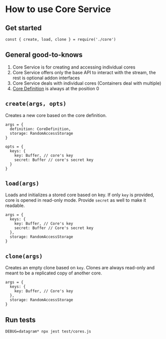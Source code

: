# How to use Core Service

## Get started
```
const { create, load, clone } = require('./core')
```

## General good-to-knows
1. Core Service is for creating and accessing individual cores
2. Core Service offers only the base API to interact with the stream, the rest is optional addon interfaces
3. Core Service deals with individual cores (Containers deal with multiple)
4. [Core Definition](/docs/how-to-use/CORE_DEFINITIONS.md) is always at the position 0

## `create(args, opts)`

Creates a new core based on the core definition.

```
args = { 
  definition: CoreDefinition,
  storage: RandomAccessStorage
}

opts = { 
  keys: { 
    key: Buffer, // core's key
    secret: Buffer // core's secret key
  }
}
```

## `load(args)`

Loads and initializes a stored core based on key. If only `key` is provided, core is opened in read-only mode. Provide `secret` as well to make it readable.

```
args = { 
  keys: { 
    key: Buffer, // Core's key
    secret: Buffer // Core's secret key
  },
  storage: RandomAccessStorage
}
```

## `clone(args)`

Creates an empty clone based on `key`. Clones are always read-only and meant to be a replicated copy of another core.

```
args = { 
  keys: { 
    key: Buffer, // Core's key
  },
  storage: RandomAccessStorage
}
```

## Run tests
```
DEBUG=datagram* npx jest test/cores.js
```